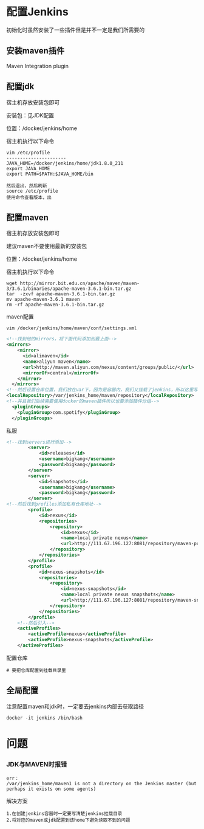 # 配置Jenkins

初始化时虽然安装了一些插件但是并不一定是我们所需要的

## 安装maven插件

Maven Integration plugin

## 配置jdk

宿主机存放安装包即可

安装包：见JDK配置

位置：/docker/jenkins/home

宿主机执行以下命令

```shell
vim /etc/profile
----------------------
JAVA_HOME=/docker/jenkins/home/jdk1.8.0_211
export JAVA_HOME
export PATH=$PATH:$JAVA_HOME/bin

然后退出，然后刷新
source /etc/profile
使用命令查看版本，出
```

## 配置maven

宿主机存放安装包即可

建议maven不要使用最新的安装包

位置：/docker/jenkins/home

宿主机执行以下命令

```shell
wget http://mirror.bit.edu.cn/apache/maven/maven-3/3.6.1/binaries/apache-maven-3.6.1-bin.tar.gz
tar  -zxvf apache-maven-3.6.1-bin.tar.gz 
mv apache-maven-3.6.1 maven
rm -rf apache-maven-3.6.1-bin.tar.gz
```

maven配置

```shell
vim /docker/jenkins/home/maven/conf/settings.xml
```

```xml
<!--找到他的mirrors，将下面代码添加到最上面-->
<mirrors>
    <mirror>
      <id>alimaven</id>
      <name>aliyun maven</name>
      <url>http://maven.aliyun.com/nexus/content/groups/public/</url>
      <mirrorOf>central</mirrorOf>        
    </mirror>
  </mirrors>
<!--然后设置仓库位置，我们放在var下，因为是容器内，我们又挂载了jenkins，所以这里写容器的目录-->
<localRepository>/var/jenkins_home/maven/repository</localRepository>
<!--并且我们后续需要使用docker的maven插件所以也要添加插件分组-->
  <pluginGroups>
    <pluginGroup>com.spotify</pluginGroup>
  </pluginGroups>
```

私服

```xml
<!--找到servers进行添加-->
        <server>
            <id>releases</id>
            <username>bigkang</username>
            <password>bigkang</password>
        </server>
        <server>
            <id>Snapshots</id>
            <username>bigkang</username>
            <password>bigkang</password>
        </server>
<!--然后找到profiles添加私有仓库地址-->
        <profile>
            <id>nexus</id>
            <repositories>
                <repository>
                    <id>nexus</id>
                    <name>local private nexus</name>
                    <url>http://111.67.196.127:8081/repository/maven-public/</url>
                </repository>
            </repositories>
        </profile>
        <profile>
            <id>nexus-snapshots</id>
            <repositories>
                <repository>
                    <id>nexus-snapshots</id>
                    <name>local private nexus snapshots</name>
                    <url>http://111.67.196.127:8081/repository/maven-snapshots/</url>
                </repository>
            </repositories>
        </profile>
	<!--然后引入-->
    <activeProfiles>
        <activeProfile>nexus</activeProfile>
        <activeProfile>nexus-snapshots</activeProfile>
    </activeProfiles>
```

配置仓库

```shell
# 要把仓库配置到挂载目录里
```

## 全局配置

注意配置maven和jdk时，一定要去jenkins内部去获取路径

```shell
docker -it jenkins /bin/bash
```

# 问题

### JDK与MAVEN时报错

```
err：
/var/jenkins_home/maven1 is not a directory on the Jenkins master (but perhaps it exists on some agents)
```

  解决方案	

```
1.在创建jenkins容器时一定要写清楚jenkins挂载目录
2.将对应的maven或jdk配置到该home下避免读取不到的问题
```

